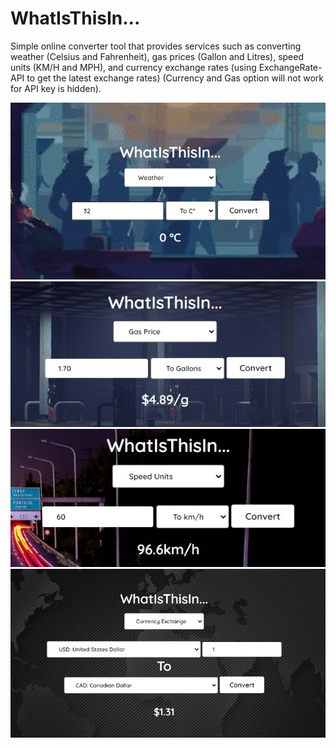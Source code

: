 # WhatIsThisIn...

Simple online converter tool that provides services such as converting weather (Celsius and Fahrenheit), gas prices (Gallon and Litres), speed units (KM/H and MPH), and currency exchange rates (using ExchangeRate-API to get the latest exchange rates) (Currency and Gas option will not work for API key is hidden). 

![Weather](https://github.com/ejrey/WhatIsThisIn/blob/main/assets/weatherPic.jpg)
![Gas](https://github.com/ejrey/WhatIsThisIn/blob/main/assets/gasPic.jpg)
![Speed](https://github.com/ejrey/WhatIsThisIn/blob/main/assets/speedPic.jpg)
![Currency](https://github.com/ejrey/WhatIsThisIn/blob/main/assets/exchangePic.jpg)

